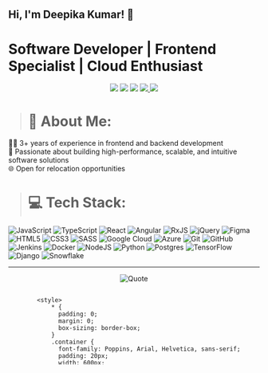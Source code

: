 ## Hi, I'm Deepika Kumar! 👋

# Software Developer | Frontend Specialist | Cloud Enthusiast

<p align="center">
  <img src="https://img.shields.io/badge/Location-Toronto%2C%20Ontario-blue"/>
  <img src="https://img.shields.io/badge/Experience-3%2B%20years-brightgreen"/>
  <img src="https://img.shields.io/badge/Open%20to-Relocation-orange"/>
  <a href="https://www.linkedin.com/in/iam-deepika-kumar/">
    <img src="https://img.shields.io/badge/LinkedIn-%230077B5.svg?logo=linkedin&logoColor=white"/>
  </a>
  <a href="mailto:kumardeepika1530@gmail.com">
    <img src="https://img.shields.io/badge/Email-D14836?logo=gmail&logoColor=white"/>
  </a>
</p>

> # 💫 About Me:
👩‍💻 3+ years of experience in frontend and backend development<br>🚀 Passionate about building high-performance, scalable, and intuitive software solutions<br>🌐 Open for relocation opportunities

> # 💻 Tech Stack:
![JavaScript](https://img.shields.io/badge/javascript-%23323330.svg?style=flat-square&logo=javascript&logoColor=%23F7DF1E) ![TypeScript](https://img.shields.io/badge/typescript-%23007ACC.svg?style=flat-square&logo=typescript&logoColor=white) ![React](https://img.shields.io/badge/react-%2320232a.svg?style=flat-square&logo=react&logoColor=%2361DAFB) ![Angular](https://img.shields.io/badge/angular-%23DD0031.svg?style=flat-square&logo=angular&logoColor=white) ![RxJS](https://img.shields.io/badge/rxjs-%23B7178C.svg?style=flat-square&logo=reactivex&logoColor=white) ![jQuery](https://img.shields.io/badge/jquery-%230769AD.svg?style=flat-square&logo=jquery&logoColor=white) ![Figma](https://img.shields.io/badge/figma-%23F24E1E.svg?style=flat-square&logo=figma&logoColor=white) ![HTML5](https://img.shields.io/badge/html5-%23E34F26.svg?style=flat-square&logo=html5&logoColor=white) ![CSS3](https://img.shields.io/badge/css3-%231572B6.svg?style=flat-square&logo=css3&logoColor=white) ![SASS](https://img.shields.io/badge/SASS-hotpink.svg?style=flat-square&logo=SASS&logoColor=white) ![Google Cloud](https://img.shields.io/badge/GoogleCloud-%234285F4.svg?style=flat-square&logo=google-cloud&logoColor=white) ![Azure](https://img.shields.io/badge/azure-%230072C6.svg?style=flat-square&logo=microsoftazure&logoColor=white) ![Git](https://img.shields.io/badge/git-%23F05033.svg?style=flat-square&logo=git&logoColor=white) ![GitHub](https://img.shields.io/badge/github-%23121011.svg?style=flat-square&logo=github&logoColor=white) ![Jenkins](https://img.shields.io/badge/jenkins-%232C5263.svg?style=flat-square&logo=jenkins&logoColor=white) ![Docker](https://img.shields.io/badge/docker-%230db7ed.svg?style=flat-square&logo=docker&logoColor=white) ![NodeJS](https://img.shields.io/badge/node.js-6DA55F?style=flat-square&logo=node.js&logoColor=white) ![Python](https://img.shields.io/badge/python-3670A0?style=flat-square&logo=python&logoColor=ffdd54) ![Postgres](https://img.shields.io/badge/postgres-%23316192.svg?style=flat-square&logo=postgresql&logoColor=white) ![TensorFlow](https://img.shields.io/badge/TensorFlow-%23FF6F00.svg?style=flat-square&logo=TensorFlow&logoColor=white) ![Django](https://img.shields.io/badge/django-%23092E20.svg?style=flat-square&logo=django&logoColor=white) ![Snowflake](https://img.shields.io/badge/snowflake-%2329B5E8.svg?style=flat-square&logo=snowflake&logoColor=white)

---

<div align="center">
  <img src="https://quotes-github-readme.vercel.app/api?type=horizontal&theme=radical" alt="Quote" />
</div>

<svg xmlns="http://www.w3.org/2000/svg" width="600" height="auto" fill="none"><script xmlns="" id="jjd7brAnWmr-Pus8MCTG7-wCge" type="text/javascript"/>
    <foreignObject width="100%" height="100%">
        <div xmlns="http://www.w3.org/1999/xhtml">
            
  <defs>
    <style type="text/css">
      <![CDATA[
          @font-face {
              font-family: 'Poppins';
              font-style: normal;
              font-weight: 400;
              src: url(https://fonts.gstatic.com/s/poppins/v15/pxiEyp8kv8JHgFVrJJfecg.woff2) format('woff2');
              unicode-range: U+0000-00FF, U+0131, U+0152-0153, U+02BB-02BC, U+02C6, U+02DA, U+02DC, U+2000-206F, U+2074, U+20AC, U+2122, U+2191, U+2193, U+2212, U+2215, U+FEFF, U+FFFD;
          }
      ]]>
    </style>
  </defs>


            <style>
                * {
                  padding: 0;
                  margin: 0;
                  box-sizing: border-box;
                }
                .container {
                  font-family: Poppins, Arial, Helvetica, sans-serif;
                  padding: 20px;
                  width: 600px;
<!--                   border: 1px solid rgba(0, 0, 0, 0.2); -->
<!--                   border-radius: 10px; -->
                }
                .container h3 {
                  font-size: 19px;
                  margin-bottom: 5px;
                  font-weight: 500;
                  font-style: oblique;
                }
                .container h3::before {
                  content: open-quote;
                  font-size: 25px;
                }
                .container h3::after {
                  content: close-quote;
                  vertical-align: sub;
                  font-size: 25px;
                }
                .container p {
                  font-style: italic;
                  padding: 5px;
                  text-align: right;
                }
                
                /* Default light theme */
                .container {
<!--                   background-color: #fffefe; -->
                }
                .container h3 {
                  color: #333;
                }
                .container h3::before, .container h3::after {
                  color: #4c71f2;
                }
                .container p {
                  color: #2f80ed;
                }
            
                /* Default dark theme - iff dark mode detected in system settings, overriding default light theme */
                @media (prefers-color-scheme: dark) {
                  .container {
<!--                     background-color: #151515; -->
				  	border: 1px solid rgba(0, 0, 0, 0.2);
                  }
                  .container h3 {
                    color: #9f9f9f;
                  }
                  .container h3::before, .container h3::after {
                    color: #79ff97;
                  }
                  .container p {
                    color: #fff;
                  }
                }
            
                /* Default light/dark mode theme override for any custom theme */
                 .container {
<!--                     background-color: #141321; -->
					border: 1px solid rgba(0, 0, 0, 0.2);
                  }
                  .container h3 {
                    color: #a9fef7;
                  }
                  .container h3::before, .container h3::after {
                    color: #f8d847;
                  }
                  .container p {
                    color: #fe428e;
                  }
                
            </style>

            <div class="container">
                <h3> I invented the Web just because I needed it, really, because it was so frustrating that it didn't exit.</h3>
                <p>- Tim Berners-Lee</p>
            </div>
        </div>
    </foreignObject>
  </svg>
> "Crafting intuitive, efficient, and future-ready software solutions!"
<!--## 🏆 GitHub Trophies
![](https://github-profile-trophy.vercel.app/?username=Deepika-git98&theme=radical&no-frame=true&no-bg=false&margin-w=4)

<p align="center">
  <img src="https://komarev.com/ghpvc/?username=DeepikaKumar&label=Profile%20views&color=0e75b6&style=flat" alt="Profile views"/>
</p>

# 📊 GitHub Stats:
![](https://github-readme-stats.vercel.app/api?username=Deepika-git98&theme=tokyonight&hide_border=false&include_all_commits=false&count_private=false)<br/>
![](https://nirzak-streak-stats.vercel.app/?user=Deepika-git98&theme=tokyonight&hide_border=false)<br/>

